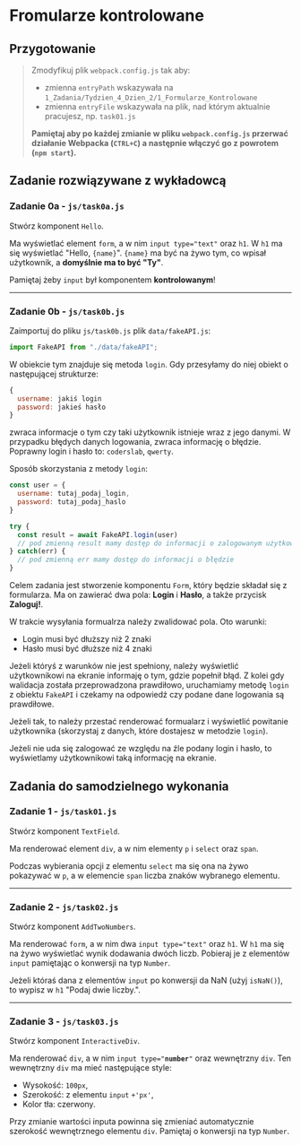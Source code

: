 # Fromularze kontrolowane

## Przygotowanie
> Zmodyfikuj plik `webpack.config.js` tak aby:
> - zmienna `entryPath` wskazywała na `1_Zadania/Tydzien_4_Dzien_2/1_Formularze_Kontrolowane`
> - zmienna `entryFile` wskazywała na plik, nad którym aktualnie pracujesz, np. `task01.js`
>
> **Pamiętaj aby po każdej zmianie w pliku `webpack.config.js` przerwać działanie Webpacka (`CTRL+C`) a następnie włączyć go z powrotem (`npm start`).**

## Zadanie rozwiązywane z wykładowcą

### Zadanie 0a - `js/task0a.js`

Stwórz komponent `Hello`.

Ma wyświetlać element `form`, a w nim `input type="text"` oraz `h1`. W `h1` ma się wyświetlać "Hello, `{name}`". `{name}` ma być na żywo tym, co wpisał użytkownik, a **domyślnie ma to być "Ty"**.

Pamiętaj żeby `input` był komponentem **kontrolowanym**!

---

### Zadanie 0b - `js/task0b.js`

Zaimportuj do pliku `js/task0b.js` plik `data/fakeAPI.js`:

```js
import FakeAPI from "./data/fakeAPI";
```

W obiekcie tym znajduje się metoda `login`. Gdy przesyłamy do niej obiekt o następującej strukturze:

```js
{
  username: jakiś login
  password: jakieś hasło
}
```

zwraca informacje o tym czy taki użytkownik istnieje wraz z jego danymi. W przypadku błędych danych logowania, zwraca informację o błędzie. Poprawny login i hasło to: `coderslab`, `qwerty`.

Sposób skorzystania z metody `login`:

```js
const user = {
  username: tutaj_podaj_login,
  password: tutaj_podaj_haslo
}

try {
  const result = await FakeAPI.login(user)
  // pod zmienną result mamy dostęp do informacji o zalogowanym użytkowniku
} catch(err) {
  // pod zmienną err mamy dostęp do informacji o błędzie
}
```

Celem zadania jest stworzenie komponentu `Form`, który będzie składał się z formularza. Ma on zawierać dwa pola: **Login** i **Hasło**, a także przycisk **Zaloguj!**.

W trakcie wysyłania formualrza należy zwalidować pola. Oto warunki:

- Login musi być dłuższy niż 2 znaki
- Hasło musi być dłuższe niż 4 znaki

Jeżeli któryś z warunków nie jest spełniony, należy wyświetlić użytkownikowi na ekranie informaję o tym, gdzie popełnił błąd. Z kolei gdy walidacja została przeprowadzona prawdiłowo, uruchamiamy metodę `login` z obiektu `FakeAPI` i czekamy na odpowiedź czy podane dane logowania są prawdiłowe.

Jeżeli tak, to należy przestać renderować formualarz i wyświetlić powitanie użytkownika (skorzystaj z danych, które dostajesz w metodzie `login`).

Jeżeli nie uda się zalogować ze względu na źle podany login i hasło, to wyświetlamy użytkownikowi taką informację na ekranie.


## Zadania do samodzielnego wykonania

### Zadanie 1 - `js/task01.js`

Stwórz komponent `TextField`.

Ma renderować element `div`, a w nim elementy `p` i `select` oraz `span`.

Podczas wybierania opcji z elementu `select` ma się ona na żywo pokazywać w `p`, a w elemencie `span` liczba znaków wybranego elementu.

---

### Zadanie 2 - `js/task02.js`

Stwórz komponent `AddTwoNumbers`.

Ma renderować `form`, a w nim dwa `input type="text"` oraz `h1`. W `h1` ma się na żywo wyświetlać wynik dodawania dwóch liczb. Pobieraj je z elementów `input` pamiętając o konwersji na typ `Number`.

Jeżeli któraś dana z elementów `input` po konwersji da NaN (użyj `isNaN()`), to wypisz w `h1` "Podaj dwie liczby.".

---

### Zadanie 3 - `js/task03.js`

Stwórz komponent `InteractiveDiv`.

Ma renderować `div`, a w nim `input type="`**`number`**`"` oraz wewnętrzny `div`. Ten wewnętrzny `div` ma mieć następujące style:
- Wysokość: `100px`,
- Szerokość: z elementu `input` `+'px'`,
- Kolor tła: czerwony.

Przy zmianie wartości inputa powinna się zmieniać automatycznie szerokość wewnętrznego elementu `div`. Pamiętaj o konwersji na typ `Number`.
